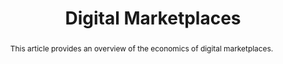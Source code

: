 ---
layout:
title: "Digital Marketplaces"
category: research
published: 1
abstract: This article provides an overview of the economics of digital marketplaces. 
journal: New Palgrave Dictionary of Economics (2017).
order: 300
peer: 0
link: "/assets/econ_of_digital.pdf"
bib: <br> @article{fradkin2017dig_markets,
  title={Digital Marketplaces},
  author={Fradkin, Andrey},
  year={2017}}
bibjs: "toggleMe('digital_marketplaces_bib'); return false;"
bib_abbrev: 'digital_marketplaces_bib'
js: "toggleMe('digital_marketplaces'); return false;"
js_abbrev: 'digital_marketplaces'
---